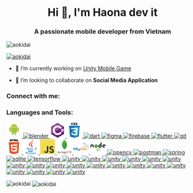 <h1 align="center">Hi 👋, I'm Haona dev it</h1>
<h3 align="center">A passionate mobile developer from Vietnam</h3>

<p align="left"> <img src="https://komarev.com/ghpvc/?username=aokidai&label=Profile%20views&color=0e75b6&style=flat" alt="aokidai" /> </p>

<p align="left"> <a href="https://github.com/ryo-ma/github-profile-trophy"><img src="https://github-profile-trophy.vercel.app/?username=aokidai" alt="aokidai" /></a> </p>

- 🔭 I’m currently working on [Unity Mobile Game](https://github.com/aokidai/noi-tu)

- 👯 I’m looking to collaborate on **Social Media Application**

<h3 align="left">Connect with me:</h3>
<p align="left">
</p>

<h3 align="left">Languages and Tools:</h3>
<p align="left"> <a href="https://developer.android.com" target="_blank" rel="noreferrer"> <img src="https://raw.githubusercontent.com/devicons/devicon/master/icons/android/android-original-wordmark.svg" alt="android" width="40" height="40"/> </a> <a href="https://www.blender.org/" target="_blank" rel="noreferrer"> <img src="https://download.blender.org/branding/community/blender_community_badge_white.svg" alt="blender" width="40" height="40"/> </a> <a href="https://www.w3schools.com/cs/" target="_blank" rel="noreferrer"> <img src="https://raw.githubusercontent.com/devicons/devicon/master/icons/csharp/csharp-original.svg" alt="csharp" width="40" height="40"/> </a> <a href="https://www.w3schools.com/css/" target="_blank" rel="noreferrer"> <img src="https://raw.githubusercontent.com/devicons/devicon/master/icons/css3/css3-original-wordmark.svg" alt="css3" width="40" height="40"/> </a> <a href="https://dart.dev" target="_blank" rel="noreferrer"> <img src="https://www.vectorlogo.zone/logos/dartlang/dartlang-icon.svg" alt="dart" width="40" height="40"/> </a> <a href="https://www.figma.com/" target="_blank" rel="noreferrer"> <img src="https://www.vectorlogo.zone/logos/figma/figma-icon.svg" alt="figma" width="40" height="40"/> </a> <a href="https://firebase.google.com/" target="_blank" rel="noreferrer"> <img src="https://www.vectorlogo.zone/logos/firebase/firebase-icon.svg" alt="firebase" width="40" height="40"/> </a> <a href="https://flutter.dev" target="_blank" rel="noreferrer"> <img src="https://www.vectorlogo.zone/logos/flutterio/flutterio-icon.svg" alt="flutter" width="40" height="40"/> </a> <a href="https://git-scm.com/" target="_blank" rel="noreferrer"> <img src="https://www.vectorlogo.zone/logos/git-scm/git-scm-icon.svg" alt="git" width="40" height="40"/> </a> <a href="https://www.w3.org/html/" target="_blank" rel="noreferrer"> <img src="https://raw.githubusercontent.com/devicons/devicon/master/icons/html5/html5-original-wordmark.svg" alt="html5" width="40" height="40"/> </a> <a href="https://www.java.com" target="_blank" rel="noreferrer"> <img src="https://raw.githubusercontent.com/devicons/devicon/master/icons/java/java-original.svg" alt="java" width="40" height="40"/> </a> <a href="https://developer.mozilla.org/en-US/docs/Web/JavaScript" target="_blank" rel="noreferrer"> <img src="https://raw.githubusercontent.com/devicons/devicon/master/icons/javascript/javascript-original.svg" alt="javascript" width="40" height="40"/> </a> <a href="https://www.mongodb.com/" target="_blank" rel="noreferrer"> <img src="https://raw.githubusercontent.com/devicons/devicon/master/icons/mongodb/mongodb-original-wordmark.svg" alt="mongodb" width="40" height="40"/> </a> <a href="https://www.mysql.com/" target="_blank" rel="noreferrer"> <img src="https://raw.githubusercontent.com/devicons/devicon/master/icons/mysql/mysql-original-wordmark.svg" alt="mysql" width="40" height="40"/> </a> <a href="https://nodejs.org" target="_blank" rel="noreferrer"> <img src="https://raw.githubusercontent.com/devicons/devicon/master/icons/nodejs/nodejs-original-wordmark.svg" alt="nodejs" width="40" height="40"/> </a> <a href="https://opencv.org/" target="_blank" rel="noreferrer"> <img src="https://www.vectorlogo.zone/logos/opencv/opencv-icon.svg" alt="opencv" width="40" height="40"/> </a> <a href="https://postman.com" target="_blank" rel="noreferrer"> <img src="https://www.vectorlogo.zone/logos/getpostman/getpostman-icon.svg" alt="postman" width="40" height="40"/> </a> <a href="https://spring.io/" target="_blank" rel="noreferrer"> <img src="https://www.vectorlogo.zone/logos/springio/springio-icon.svg" alt="spring" width="40" height="40"/> </a> <a href="https://www.sqlite.org/" target="_blank" rel="noreferrer"> <img src="https://www.vectorlogo.zone/logos/sqlite/sqlite-icon.svg" alt="sqlite" width="40" height="40"/> </a> <a href="https://www.tensorflow.org" target="_blank" rel="noreferrer"> <img src="https://www.vectorlogo.zone/logos/tensorflow/tens
orflow-icon.svg" alt="tensorflow" width="40" height="40"/> </a> <a href="https://unity.com/" target="_blank" rel="noreferrer"> <img src="https://www.vectorlogo.zone/logos/unity3d/unity3d-icon.svg" alt="unity" width="40" height="40"/> </a>
 <a href="https://www.unrealengine.com/en-US" target="_blank" rel="noreferrer"> <img src="https://cdn2.unrealengine.com/ue-logotype-2023-vertical-white-1686x2048-bbfded26daa7.png" alt="unity" width="40" height="40"/> </a>
  <a href="https://visualstudio.microsoft.com/vs/features/cplusplus/" target="_blank" rel="noreferrer"> <img src="https://encrypted-tbn0.gstatic.com/images?q=tbn:ANd9GcTaV-JpiBgFRovDc6CGQdWFcGYhUITSTKHH5Q&s" alt="unity" width="40" height="40"/> </a>
<a href="https://visualstudio.microsoft.com/vs/features/cplusplus/" target="_blank" rel="noreferrer"> <img src="https://encrypted-tbn0.gstatic.com/images?q=tbn:ANd9GcQn7CpqNNBeo4dOs-qroxWQDTZC1L1gPa6Jmg&s" alt="unity" width="40" height="40"/> </a>
<a href="https://visualstudio.microsoft.com/vs/features/cplusplus/" target="_blank" rel="noreferrer"> <img src="https://cdn.worldvectorlogo.com/logos/react-1.svg" alt="unity" width="40" height="40"/> </a>
<a href="https://visualstudio.microsoft.com/vs/features/cplusplus/" target="_blank" rel="noreferrer"> <img src="https://encrypted-tbn0.gstatic.com/images?q=tbn:ANd9GcR76O-zo5qxe6p8GkfyZvXLDEGcWVh4b0hiUQ&s" alt="unity" width="40" height="40"/> </a>
<a href="https://visualstudio.microsoft.com/vs/features/cplusplus/" target="_blank" rel="noreferrer"> <img src="https://cdn.worldvectorlogo.com/logos/nestjs.svg" alt="unity" width="40" height="40"/> </a>
<a href="https://visualstudio.microsoft.com/vs/features/cplusplus/" target="_blank" rel="noreferrer"> <img src="https://encrypted-tbn0.gstatic.com/images?q=tbn:ANd9GcTxqn0EXPvwyHl9FUzPztEtWrrRqHc080zM2w&s" alt="unity" width="40" height="40"/> </a>
<a href="https://visualstudio.microsoft.com/vs/features/cplusplus/" target="_blank" rel="noreferrer"> <img src="https://cdn.worldvectorlogo.com/logos/kotlin-2.svg" alt="unity" width="40" height="40"/> </a>
<a href="https://visualstudio.microsoft.com/vs/features/cplusplus/" target="_blank" rel="noreferrer"> <img src="https://seeklogo.com/images/G/go-programming-language-logo-E73DD2532B-seeklogo.com.png" alt="unity" width="40" height="40"/> </a>
<a href="https://visualstudio.microsoft.com/vs/features/cplusplus/" target="_blank" rel="noreferrer"> <img src="https://cdn.worldvectorlogo.com/logos/shell.svg" alt="unity" width="40" height="40"/> </a>
<a href="https://visualstudio.microsoft.com/vs/features/cplusplus/" target="_blank" rel="noreferrer"> <img src="https://cdn.worldvectorlogo.com/logos/python-5.svg" alt="unity" width="40" height="40"/> </a><a href="https://visualstudio.microsoft.com/vs/features/cplusplus/" target="_blank" rel="noreferrer"> <img src="https://cdn.worldvectorlogo.com/logos/ruby.svg" alt="unity" width="40" height="40"/> </a><a href="https://visualstudio.microsoft.com/vs/features/cplusplus/" target="_blank" rel="noreferrer"> <img src="https://encrypted-tbn0.gstatic.com/images?q=tbn:ANd9GcQEez_tHo6dANhhTMsfLqRtW_WOBlHtpqkzrQ&s" alt="unity" width="40" height="40"/> </a>
<a href="https://visualstudio.microsoft.com/vs/features/cplusplus/" target="_blank" rel="noreferrer"> <img src="https://encrypted-tbn0.gstatic.com/images?q=tbn:ANd9GcSZmzvpvxnLqaSIf8f_oWeDykFicJjCWGs5tw&s" alt="unity" width="40" height="40"/> </a>
<a href="https://visualstudio.microsoft.com/vs/features/cplusplus/" target="_blank" rel="noreferrer"> <img src="https://www.svgrepo.com/show/373445/assembly.svg" alt="unity" width="40" height="40"/> </a>
<a href="https://visualstudio.microsoft.com/vs/features/cplusplus/" target="_blank" rel="noreferrer"> <img src="https://encrypted-tbn0.gstatic.com/images?q=tbn:ANd9GcSY5ERxN2hXMCBhd2VbGCnjTgQwidMRruJ3_w&s" alt="unity" width="40" height="40"/> </a>
<a href="https://visualstudio.microsoft.com/vs/features/cplusplus/" target="_blank" rel="noreferrer"> <img src="https://encrypted-tbn0.gstatic.com/images?q=tbn:ANd9GcRu31DVufssVnIjtFFPMA_cB5JHRKIJXHV29w&s" alt="unity" width="40" height="40"/> </a>
<a href="https://visualstudio.microsoft.com/vs/features/cplusplus/" target="_blank" rel="noreferrer"> <img src="https://encrypted-tbn0.gstatic.com/images?q=tbn:ANd9GcS5zjvoUjSaZSR3qMe3vC1QPl1AzZSfYMRp6Q&s" alt="unity" width="40" height="40"/> </a>

 </p>

<p><img align="left" src="https://github-readme-stats.vercel.app/api/top-langs?username=aokidai&show_icons=true&locale=en&layout=compact" alt="aokidai" /></p>

<p>&nbsp;<img align="center" src="https://github-readme-stats.vercel.app/api?username=aokidai&show_icons=true&locale=en" alt="aokidai" /></p>
